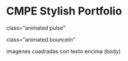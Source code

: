 # CMPE Stylish Portfolio


<link rel="stylesheet" href="https://cdn.jsdelivr.net/npm/animate.css@3.5.2/animate.min.css">

<script defer src= "https://use.fontawesome.com/releases/v5.0.6/js/all.js"></script>


class="animated pulse"

class="animated bounceIn"

imagenes cuadradas con texto encima (body)
